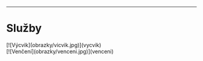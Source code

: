 ---

# Služby
<div class="container">
	<div class="row">
<div class="col-md-4">[![Výcvik](obrazky/vicvik.jpg)](vycvik)</div> <div class="col-md-4">[![Venčení](obrazky/venceni.jpg)](venceni)</div>

</div>
</div>
